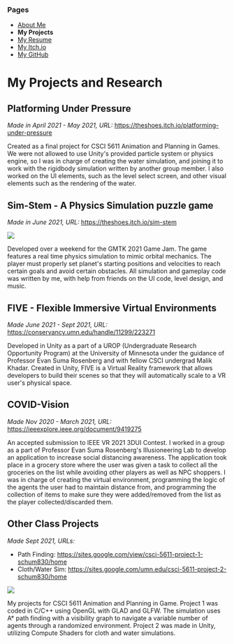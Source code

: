 ### Pages
- [About Me](/Portfolio/)
- **My Projects**
- [My Resume](/Portfolio/Resume.pdf)
- [My Itch.io](https://theshoes.itch.io/)
- [My GitHub](https://github.com/BrettSchumacher)

# My Projects and Research
## Platforming Under Pressure
*Made in April 2021 - May 2021, URL:* <https://theshoes.itch.io/platforming-under-pressure>

Created as a final project for CSCI 5611 Animation and Planning in Games. We were not allowed to use Unity's provided particle system or physics engine, so I was in charge of creating the water simulation, and joining it to work with the rigidbody simulation written by another group member. I also worked on the UI elements, such as the level select screen, and other visual elements such as the rendering of the water.

## Sim-Stem - A Physics Simulation puzzle game
*Made in June 2021, URL:* <https://theshoes.itch.io/sim-stem>

![](https://user-images.githubusercontent.com/66701198/138023015-c766241e-d8bd-485d-97ae-303f2f4cbbd2.png)

Developed over a weekend for the GMTK 2021 Game Jam. The game features a real time physics simulation to mimic orbital mechanics. The player must properly set planet's starting positions and velocities to reach certain goals and avoid certain obstacles. All simulation and gameplay code was written by me, with help from friends on the UI code, level design, and music.

## FIVE - Flexible Immersive Virtual Environments
*Made June 2021 - Sept 2021, URL:* <https://conservancy.umn.edu/handle/11299/223271>

Developed in Unity as a part of a UROP (Undergraduate Research Opportunity Program) at the University of Minnesota under the guidance of Professor Evan Suma Rosenberg and with fellow CSCI undergrad Malik Khadar.  Created in Unity, FIVE is a Virtual Reality framework that allows developers to build their scenes so that they will automatically scale to a VR user's physical space.

## COVID-Vision
*Made Nov 2020 - March 2021, URL:* <https://ieeexplore.ieee.org/document/9419275>

An accepted submission to IEEE VR 2021 3DUI Contest. I worked in a group as a part of Professor Evan Suma Rosenberg's Illusioneering Lab to develop an application to increase social distancing awareness. The application took place in a grocery store where the user was given a task to collect all the groceries on the list while avoiding other players as well as NPC shoppers.  I was in charge of creating the virtual environment, programming the logic of the agents the user had to maintain distance from, and programming the collection of items to make sure they were added/removed from the list as the player collected/discarded them.

## Other Class Projects
*Made Sept 2021, URLs:* 
- Path Finding: <https://sites.google.com/view/csci-5611-project-1-schum830/home>
- Cloth/Water Sim: <https://sites.google.com/umn.edu/csci-5611-project-2-schum830/home>

![](https://user-images.githubusercontent.com/66701198/138023053-71efc9d2-3d0c-42ab-aaa4-25a20c8d23b0.png)

My projects for CSCI 5611 Animation and Planning in Game. Project 1 was coded in C/C++ using OpenGL with GLAD and GLFW. The simulation uses A* path finding with a visibility graph to navigate a variable number of agents through a randomized environment. Project 2 was made in Unity, utilizing Compute Shaders for cloth and water simulations.
